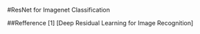 #ResNet for Imagenet Classification

##Refference
[1] [Deep Residual Learning for Image Recognition]
